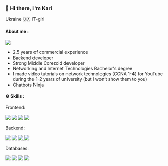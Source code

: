 ### 👋 Hi there, i'm Kari 
  
Ukraine 🇺🇦 IT-girl


#### About me :
  <a href="https://www.linkedin.com/in/karina-pivtorak/"> <img src="https://img.shields.io/badge/LinkedIn-0077B5?style=for-the-badge&logo=linkedin&logoColor=white" /></a>
- 2.5 years of commercial experience
- Backend developer
- Strong Middle Corezoid developer
- Networking and Internet Technologies Bachelor's degree
- I made video tutorials on network technologies (CCNA 1-4) for YouTube during the 1-2 years of university (but I won’t show them to you) 
- Сhatbots Ninja 


#### ⚙️ Skills :

Frontend:

<a href="https://www.w3schools.com/html/"> <img src="https://img.shields.io/badge/HTML5-E34F26?style=for-the-badge&logo=html5&logoColor=white" /></a> <a href="https://web.dev/learn/css/"> <img src="https://img.shields.io/badge/CSS3-1572B6?style=for-the-badge&logo=css3&logoColor=white" /></a> <a href="https://www.freecodecamp.org/learn/javascript-algorithms-and-data-structures/"> <img src="https://img.shields.io/badge/JavaScript-323330?style=for-the-badge&logo=javascript&logoColor=F7DF1E" /></a>  <a href="https://reactjs.org/"> <img src="https://img.shields.io/badge/React-20232A?style=for-the-badge&logo=react&logoColor=61DAFB" /></a> 

Backend:

 <a href="https://corezoid.com/"> <img src="https://img.shields.io/badge/corezoid-00A3E0?style=for-the-badge&logo=corezoid&logoColor=blue" /></a>  <a href="https://www.python.org/"> <img src="https://img.shields.io/badge/Python-FFD43B?style=for-the-badge&logo=python&logoColor=blue" /></a>  <a href="https://nodejs.org/en/"> <img src="https://img.shields.io/badge/Node.js-339933?style=for-the-badge&logo=nodedotjs&logoColor=white" /> </a><a href="https://nodered.org/"> <img src="https://img.shields.io/badge/Node--Red-8F0000?style=for-the-badge&logo=nodered&logoColor=white" /></a>


Databases: 

<a href="https://corezoid.com/"> <img src="https://img.shields.io/badge/MongoDB-4EA94B?style=for-the-badge&logo=mongodb&logoColor=white" /></a>  <a href="https://www.python.org/"> <img src="https://img.shields.io/badge/Oracle-F80000?style=for-the-badge&logo=Oracle&logoColor=white" /></a>  <a href="https://www.python.org/"> <img src="https://img.shields.io/badge/PostgreSQL-316192?style=for-the-badge&logo=postgresql&logoColor=white" /></a>  <a href="https://www.python.org/"> <img src="https://img.shields.io/badge/redis-%23DD0031.svg?&style=for-the-badge&logo=redis&logoColor=white" /></a>  
	


<!-- 
<a href="https://github.com/kariSpace">
  <img align="center"  src="https://github-readme-stats.vercel.app/api?username=KariSpace&theme=github_dark&bg_color=0d1117&show_icons=true&text_color=d4d4d4&hide_border=true&icon_color=8b949e&title_color=58a6ff" />
</a> -->


<!-- **KariSpace/KariSpace** is a ✨ _special_ ✨ repository because its `README.md` (this file) appears on your GitHub profile. Here are some ideas to get you started:
<!--- - 🔭  I’m currently working on https://github.com/KariSpace/dark-chome-extension 
- 🌱  I’m currently learning Python, Node-js 👯 I’m looking to collaborate on ..
- 🤔 I’m looking for help with ... 
- 💬  Ask me about chatbots 
- 📫  How to reach me: 
- - Telegram: https://t.me/your505error
- - Linkedin : https://www.linkedin.com/in/karina-pivtorak/
- 😄  Pronouns: K-A-R-I (like sause)
- ⚡  Fun fact: Space smells like seared steak -->




